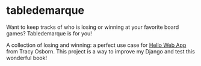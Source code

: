 # tabledemarque
Want to keep tracks of who is losing or winning at your favorite board games? Tabledemarque is for you!

A collection of losing and winning: a perfect use case for [Hello Web App](https://hellowebapp.com/) from Tracy Osborn. This project is a way to improve my Django and test this wonderful book!
